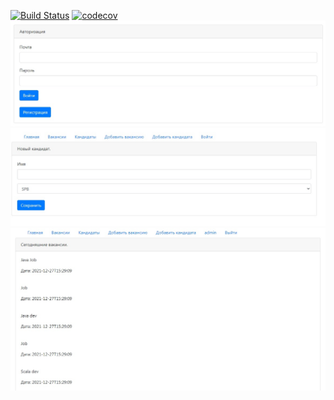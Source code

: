[![Build Status](https://app.travis-ci.com/MishailEx/job4j_dreamjob.svg?branch=main)](https://app.travis-ci.com/MishailEx/job4j_dreamjob)
[![codecov](https://codecov.io/gh/MishailEx/job4j_dreamjob/branch/master/graph/badge.svg?token=H5WOG6FOQ3)](https://codecov.io/gh/MishailEx/job4j_dreamjob)
![ScreenShot](images/01.jpg)
![ScreenShot](images/02.jpg)
![ScreenShot](images/03.jpg)